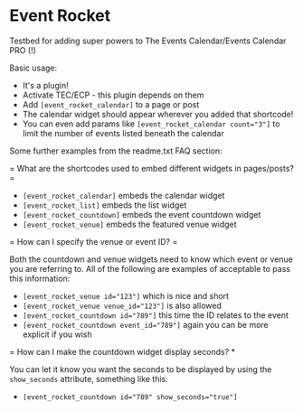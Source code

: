 Event Rocket
============

Testbed for adding super powers to The Events Calendar/Events Calendar PRO (!)

Basic usage:

* It's a plugin!
* Activate TEC/ECP - this plugin depends on them
* Add `[event_rocket_calendar]` to a page or post
* The calendar widget should appear wherever you added that shortcode!
* You can even add params like `[event_rocket_calendar count="3"]` to limit the number of events listed beneath the calendar

Some further examples from the readme.txt FAQ section:

= What are the shortcodes used to embed different widgets in pages/posts? =

* `[event_rocket_calendar]` embeds the calendar widget
* `[event_rocket_list]` embeds the list widget
* `[event_rocket_countdown]` embeds the event countdown widget
* `[event_rocket_venue]` embeds the featured venue widget

= How can I specify the venue or event ID? =

Both the countdown and venue widgets need to know which event or venue you are referring to. All of the following are
examples of acceptable to pass this information:

* `[event_rocket_venue id="123"]` which is nice and short
* `[event_rocket_venue venue_id="123"]` is also allowed
* `[event_rocket_countdown id="789"]` this time the ID relates to the event
* `[event_rocket_countdown event_id="789"]` again you can be more explicit if you wish

= How can I make the countdown widget display seconds? *

You can let it know you want the seconds to be displayed by using the `show_seconds` attribute, something like this:

* `[event_rocket_countdown id="789" show_seconds="true"]`